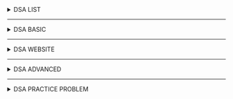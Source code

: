 <details> <summary> DSA LIST </summary>
  
  <br/>
  
 * [log2base2](https://log2base2.com/dsa?utm_src=youtube&utm_target=ydsarecall&gclid=Cj0KCQjwtsv7BRCmARIsANu-CQd29WxR72bpTKnwUWsdIBt0xJ84vPB5ltV5lqpFyiI5DNji8-QSXdAaAjDLEALw_wcB)
 * [Algorithm List and Technique List](https://github.com/hasancse91/Programming-Problem-In-Bengali/blob/master/Algorithm%20and%20Programming%20Technique%20Link.md)
 * [Algorithms required to solve all problems](https://www.quora.com/What-are-the-algorithms-required-to-solve-all-problems-using-C++-in-any-competitive-coding-contest)
  
</details>

---

<details> <summary> DSA BASIC </summary>
  
 <br/>

* [DSA-Training-2021](https://github.com/crux-bphc/DSA-Training-2021)
* [Hackerearth Competitive Programming](https://www.hackerearth.com/getstarted-competitive-programming/)
* [Summer-Group-2021](https://github.com/crux-bphc/CC-Summer-Group-2021)
* [Beginner Topics](https://github.com/the-hyp0cr1t3/CC/tree/master/Beginner%20Topics)
* [CUET Syllabus](https://drive.google.com/file/d/1JGNeGPyzaLTuw_F1DxlldjMbXBxX-3fG/view?usp=sharing)
* [Competitive Programmer’s Handbook](https://drive.google.com/file/d/1CSTWYKO5GxawqVAU2PNCFc3eeapngo1v/view?usp=sharing)
* [Abdul Bari](https://www.youtube.com/watch?v=0IAPZzGSbME&list=PLDN4rrl48XKpZkf03iYFl-O29szjTrs_O)
* [Jenny's lectures CS/IT NET&JRF](https://www.youtube.com/watch?v=AT14lCXuMKI&list=PLdo5W4Nhv31bbKJzrsKfMpo_grxuLl8LU)
* [Geeksforgeeks Competitive Programming – A Complete Guide](https://www.geeksforgeeks.org/competitive-programming-a-complete-guide/)
* [Colin Galen Cp road-map](https://docs.google.com/document/d/1-7Co93b504uyXyMjjE8bnLJP3d3QXvp_m1UjvbvdR2Y/edit)
* [Bro Coders DSA](https://www.youtube.com/c/BroCoders/playlists) 
* [Code NCode DSA](https://www.youtube.com/c/CodeNCode/playlists) 
* [wrong submission DSA](https://www.youtube.com/channel/UC3Jjc7x00HFheNogxCTghow/playlists)
  
</details>

---

<details> <summary> DSA WEBSITE </summary>
  
 <br/>
  
* [Hackerearth DSA](https://www.hackerearth.com/practice/)
* [Programiz DSA](https://www.programiz.com/dsa)
* [Geeksforgeeks DS](https://www.geeksforgeeks.org/data-structures/?ref=grb) / [Geeksforgeeks Algo](https://www.geeksforgeeks.org/fundamentals-of-algorithms/?ref=shm)
* [Javatpoint DS](https://www.javatpoint.com/data-structure-tutorial) / [Javatpoint Algo](https://www.javatpoint.com/daa-tutorial)
* [Tutorialspoint](https://www.tutorialspoint.com/data_structures_algorithms/asymptotic_analysis.htm)
* [Studytonight](https://www.studytonight.com/data-structures/introduction-to-sorting)

</details>

---

<details> <summary> DSA ADVANCED </summary>
  
 <br/>

* [শাফায়েতের ব্লগ](https://www.shafaetsplanet.com/)
* [Codeforces Catalog](https://codeforces.com/catalog)
* [ShahjalalShohag](https://github.com/PaponAhasan/Competitive-Programming-A-Complete-Guideline#what-is-competitive-programmingcp)
* [CP-Algorithms](https://cp-algorithms.com/index.html)
* [CodeChef_01](https://www.codechef.com/certification/data-structures-and-algorithms/prepare) / [CodeChef_02](https://drive.google.com/file/d/1gGmkLmIo8vetRUEOuyDgTANVSZCZ3HgevTm9T8tsG-R5smhfsJKsCVZsMB3u7KJ1cKM4XdNW-ZqVXZOE/view)
* [Abinash's blog](https://codeforces.com/blog/entry/13529)
* [Algorithm and programming Technique list](https://github.com/hasancse91/Programming-Problem-In-Bengali/blob/master/Algorithm%2C%20Data%20Structure%20Programming%20Technique%20List%20with%20LINKS.md)
* [বাংলায় প্রোগ্রামিং রিসোর্সসমূহ](https://github.com/me-shaon/bangla-programming-resources)
* [CodeChef DSA](https://discuss.codechef.com/t/data-structures-and-algorithms/6599)
* [Programming Camp Syllabus](https://docs.google.com/document/d/1_dc3Ifg7Gg1LxhiqMMmE9UbTsXpdRiYh4pKILYG2eA4/edit)
* [Codeforces - An awesome list for competitive programming!](https://codeforces.com/blog/entry/23054?)
* [Topcoder - COMPETITIVE PROGRAMMING](https://www.topcoder.com/thrive/tracks?track=Competitive%20Programming)
  
  
</details>

---

<details> <summary> DSA PRACTICE PROBLEM </summary>
  
 <br/>
  
* [Geeksforgeeks](https://practice.geeksforgeeks.org/)
* [CSES](https://cses.fi/problemset/)
* [Leetcode](https://leetcode.com/explore/learn/)
* [Shahjalalshohag Topic](https://blog.shahjalalshohag.com/topic-list/)
* [Leetcode Problemset](https://leetcode.com/problemset/all/)
* [Codechef Problem](https://www.codechef.com/LEARNDSA?itm_medium=navmenu&itm_campaign=learndsa)
* [Hackerearth](https://www.hackerearth.com/practice/notes/getting-started-with-the-sport-of-programming/)
* [CC/CSES/](https://github.com/the-hyp0cr1t3/CC/tree/master/CSES)
* [Codechef 3to4star](https://www.codechef.com/learning/3to4star/register)
* [Learning Camps](https://www.codechef.com/learning?itm_medium=navmenu&itm_campaign=learncp)
* [CSES problemset](https://cses.fi/problemset/list/)
* [CodeChef Youtube](https://www.youtube.com/c/CodeChef1/playlists)
* [Codechef Practice](https://www.codechef.com/practice?page=0&limit=20&sort_by=difficulty_rating&sort_order=asc&search=&start_rating=0&end_rating=999&topic=Binary+Search)
* [AtCoder Problems](https://kenkoooo.com/atcoder#/table//)
  
</details>

